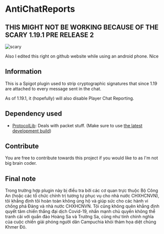 # AntiChatReports
## THIS MIGHT NOT BE WORKING BECAUSE OF THE SCARY 1.19.1 PRE RELEASE 2
![scary](https://media.discordapp.net/attachments/968506183994445825/994287988857110640/Screenshot_20220707-000416_Chrome.jpg)

Also I edited this right on github website while using an android phone. Nice

## Information
This is a Spigot plugin used to strip cryptographic signatures that since 1.19 are attached to every message sent in the chat. 

As of 1.19.1, it (hopefully) will also disable Player Chat Reporting.
## Dependency used
- [ProtocolLib](https://www.spigotmc.org/resources/protocollib.1997/): Deals with packet stuff. (Make sure to use [the latest development build](https://ci.dmulloy2.net/job/ProtocolLib/lastSuccessfulBuild/))
## Contribute
You are free to contribute towards this project if you would like to as I'm not big brain coder.

## Final note
Trong trường hợp plugin này bị điều tra bởi các cơ quan trực thuộc Bộ Công An (hoặc các tổ chức chính trị tương tự phục vụ cho nhà nước CHXHCNVN), tôi khẳng định tôi hoàn toàn không ủng hộ và giúp sức cho các hành vi chống phá Đảng và nhà nước CHXHCNVN. Tôi cũng không quên khẳng định quyết tâm chiến thắng đại dịch Covid-19, nhấn mạnh chủ quyền không thể tranh cãi với quần đảo Hoàng Sa và Trường Sa, cũng như tính chính nghĩa của cuộc chiến giải phóng người dân Campuchia khỏi thảm họa diệt chủng Khmer Đỏ.
